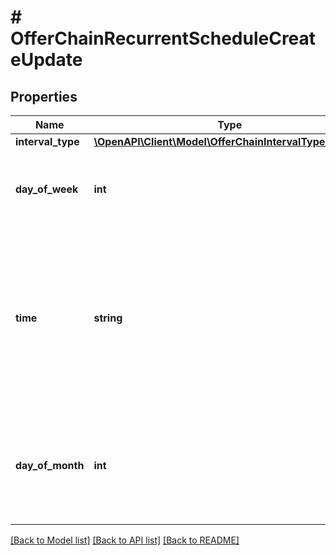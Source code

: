 # # OfferChainRecurrentScheduleCreateUpdate

## Properties

Name | Type | Description | Notes
------------ | ------------- | ------------- | -------------
**interval_type** | [**\OpenAPI\Client\Model\OfferChainIntervalTypeMonthly**](OfferChainIntervalTypeMonthly.md) |  |
**day_of_week** | **int** | Day of the week when the offer chain is reset, where &#x60;1&#x60; is Monday and &#x60;7&#x60; is Sunday. |
**time** | **string** | The time when the offer chain is reset in the specified time zone (rounding to hours). &lt;br&gt;&lt;br&gt; For example, the reset time is set to 01:00 for the Kuala Lumpur time zone (GMT+8), the value of the &#x60;time&#x60; parameter is &#x60;01:00:00+08:00&#x60;. |
**day_of_month** | **int** | The day of the month when the offer chain is reset. If a month has fewer days than the specified day, the reset will occur on the last day of the month. |

[[Back to Model list]](../../README.md#models) [[Back to API list]](../../README.md#endpoints) [[Back to README]](../../README.md)
